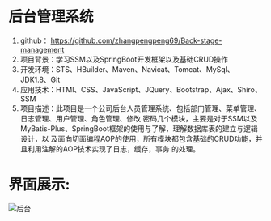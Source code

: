
# 后台管理系统
1. github： https://github.com/zhangpengpeng69/Back-stage-management
2. 项目背景：学习SSM以及SpringBoot开发框架以及基础CRUD操作
3. 开发环境：STS、HBuilder、Maven、Navicat、Tomcat、MySql、JDK1.8、Git
4. 应用技术：HTMl、CSS、JavaScript、JQuery、Bootstrap、Ajax、Shiro、SSM
5. 项目描述：此项目是一个公司后台人员管理系统、包括部门管理、菜单管理、日志管理、用户管理、⻆色管理、修改
密码几个模块，主要是对于SSM以及MyBatis-Plus、SpringBoot框架的使用与了解，理解数据库表的建立与逻辑设计，以
及面向切面编程AOP的使用，所有模块都包含基础的CRUD功能，并且利用注解的AOP技术实现了日志，缓存，事务
的处理。
# 界面展示:
![后台](https://i.imgur.com/RlALvMt.png)